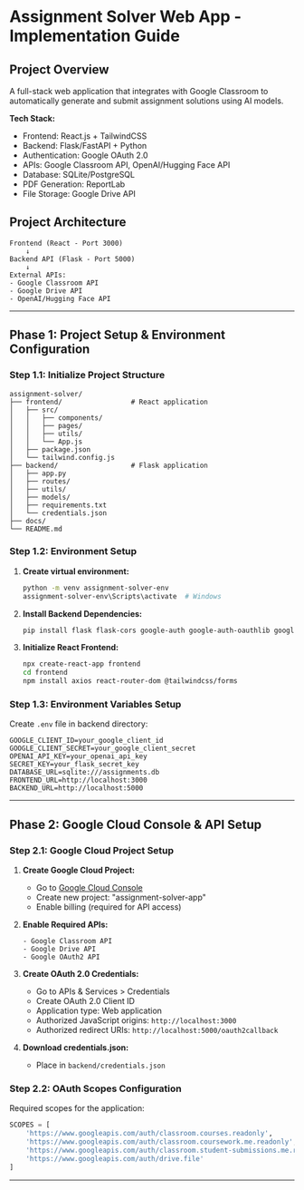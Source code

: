 # Assignment Solver Web App - Implementation Guide

## Project Overview
A full-stack web application that integrates with Google Classroom to automatically generate and submit assignment solutions using AI models.

**Tech Stack:**
- Frontend: React.js + TailwindCSS
- Backend: Flask/FastAPI + Python
- Authentication: Google OAuth 2.0
- APIs: Google Classroom API, OpenAI/Hugging Face API
- Database: SQLite/PostgreSQL
- PDF Generation: ReportLab
- File Storage: Google Drive API

## Project Architecture

```
Frontend (React - Port 3000)
    ↓
Backend API (Flask - Port 5000)
    ↓
External APIs:
- Google Classroom API
- Google Drive API  
- OpenAI/Hugging Face API
```

---

## Phase 1: Project Setup & Environment Configuration

### Step 1.1: Initialize Project Structure
```
assignment-solver/
├── frontend/                 # React application
│   ├── src/
│   │   ├── components/
│   │   ├── pages/
│   │   ├── utils/
│   │   └── App.js
│   ├── package.json
│   └── tailwind.config.js
├── backend/                  # Flask application
│   ├── app.py
│   ├── routes/
│   ├── utils/
│   ├── models/
│   ├── requirements.txt
│   └── credentials.json
├── docs/
└── README.md
```

### Step 1.2: Environment Setup
1. **Create virtual environment:**
   ```bash
   python -m venv assignment-solver-env
   assignment-solver-env\Scripts\activate  # Windows
   ```

2. **Install Backend Dependencies:**
   ```bash
   pip install flask flask-cors google-auth google-auth-oauthlib google-auth-httplib2 google-api-python-client openai reportlab sqlalchemy python-dotenv
   ```

3. **Initialize React Frontend:**
   ```bash
   npx create-react-app frontend
   cd frontend
   npm install axios react-router-dom @tailwindcss/forms
   ```

### Step 1.3: Environment Variables Setup
Create `.env` file in backend directory:
```env
GOOGLE_CLIENT_ID=your_google_client_id
GOOGLE_CLIENT_SECRET=your_google_client_secret
OPENAI_API_KEY=your_openai_api_key
SECRET_KEY=your_flask_secret_key
DATABASE_URL=sqlite:///assignments.db
FRONTEND_URL=http://localhost:3000
BACKEND_URL=http://localhost:5000
```

---

## Phase 2: Google Cloud Console & API Setup

### Step 2.1: Google Cloud Project Setup
1. **Create Google Cloud Project:**
   - Go to [Google Cloud Console](https://console.cloud.google.com/)
   - Create new project: "assignment-solver-app"
   - Enable billing (required for API access)

2. **Enable Required APIs:**
   ```
   - Google Classroom API
   - Google Drive API
   - Google OAuth2 API
   ```

3. **Create OAuth 2.0 Credentials:**
   - Go to APIs & Services > Credentials
   - Create OAuth 2.0 Client ID
   - Application type: Web application
   - Authorized JavaScript origins: `http://localhost:3000`
   - Authorized redirect URIs: `http://localhost:5000/oauth2callback`

4. **Download credentials.json:**
   - Place in `backend/credentials.json`

### Step 2.2: OAuth Scopes Configuration
Required scopes for the application:
```python
SCOPES = [
    'https://www.googleapis.com/auth/classroom.courses.readonly',
    'https://www.googleapis.com/auth/classroom.coursework.me.readonly',
    'https://www.googleapis.com/auth/classroom.student-submissions.me.readonly',
    'https://www.googleapis.com/auth/drive.file'
]
```

---
